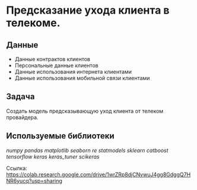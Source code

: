 # Предсказание ухода клиента в телекоме.

## Данные

- Данные контрактов клиентов
- Персональные данные клиентов
- Данные использования интернета клиентами
- Данные использования мобильной связи клиентами

## Задача

Создать модель предсказывающую уход клиента от телеком провайдера.

## Используемые библиотеки

*numpy* *pandas* *matplotlib* *seaborn* *re* *statmodels* *sklearn* *catboost* *tensorflow* *keras* *keras_tuner* *scikeras*

Ссылка: https://colab.research.google.com/drive/1wrZRp8djCNvwuJ4gg8GdggQ7HNR6yucq?usp=sharing
